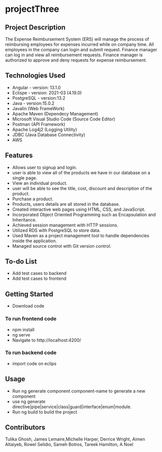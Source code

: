 # projectThree
## Project Description

The Expense Reimbursement System (ERS) will manage the process of reimbursing employees for expenses incurred while on company time. All employees in the company can login and submit request. Finance manager can log in and view all reimbursement requests. Finance manager is authorized to approve and deny requests for expense reimbursement.

## Technologies Used
* Angular - version: 13.1.0
* Eclispe - version: 2021-03 (4.19.0)
* PostgreSQL - version:13.2
* Java - version:15.0.2
* Javalin (Web FrameWork)
* Apache Maven (Dependecy Management)
* Microsoft Visual Studio Code (Source Code Editor)
* Postman (API Framework)
* Apache Log4j2 (Logging Utility)
* JDBC (Java Database Connectivity)
* AWS

## Features
* Allows user to signup and login.
* user is able to view all of the products we have in our database on a single page.
* View an individual product.
* user will be able to see the title, cost, discount and description of the product.
* Purchase a product.
* Products, users details are all stored in the database.
* Created interactive web pages using HTML, CSS, and JavaScript.
* Incorporated Object Oriented Programming such as Encapsulation and Inheritance.
* Achieved session management with HTTP sessions.
* Utilized RDS with PostgreSQL to store data.
* Used Maven as a project management tool to handle dependencies inside the application.
* Managed source control with Git version control. 

## To-do List
* Add test cases to backend
* Add test cases to frontend

## Getting Started
* Download code
### To run frontend code 
* npm install
* ng serve
* Navigate to http://localhost:4200/
### To run backend code
* import code on eclips

## Usage
* Run ng generate component component-name to generate a new component
* use ng generate directive|pipe|service|class|guard|interface|enum|module.
* Run ng build to build the project
## Contributors
 Tulika Ghosh, James Lemaire,Michelle Harper, Derrice Wright, Aimen Altaiyeb, Rowel Selidio, Sameh Botros, Tareek Hamilton, A Noel

